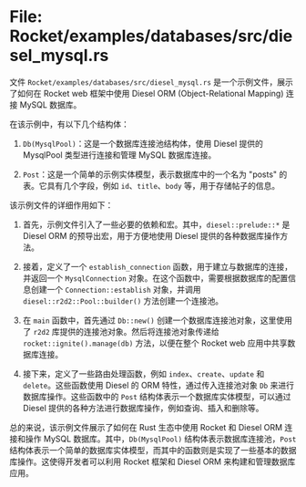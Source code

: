 # File: Rocket/examples/databases/src/diesel_mysql.rs

文件 `Rocket/examples/databases/src/diesel_mysql.rs` 是一个示例文件，展示了如何在 Rocket web 框架中使用 Diesel ORM (Object-Relational Mapping) 连接 MySQL 数据库。

在该示例中，有以下几个结构体：

1. `Db(MysqlPool)`：这是一个数据库连接池结构体，使用 Diesel 提供的 MysqlPool 类型进行连接和管理 MySQL 数据库连接。

2. `Post`：这是一个简单的示例实体模型，表示数据库中的一个名为 "posts" 的表。它具有几个字段，例如 `id`、`title`、`body` 等，用于存储帖子的信息。

该示例文件的详细作用如下：

1. 首先，示例文件引入了一些必要的依赖和宏。其中，`diesel::prelude::*` 是 Diesel ORM 的预导出宏，用于方便地使用 Diesel 提供的各种数据库操作方法。

2. 接着，定义了一个 `establish_connection` 函数，用于建立与数据库的连接，并返回一个 `MysqlConnection` 对象。在这个函数中，需要根据数据库的配置信息创建一个 `Connection::establish` 对象，并调用 `diesel::r2d2::Pool::builder()` 方法创建一个连接池。

3. 在 `main` 函数中，首先通过 `Db::new()` 创建一个数据库连接池对象，这里使用了 `r2d2` 库提供的连接池对象。然后将连接池对象传递给 `rocket::ignite().manage(db)` 方法，以便在整个 Rocket web 应用中共享数据库连接。

4. 接下来，定义了一些路由处理函数，例如 `index`、`create`、`update` 和 `delete`。这些函数使用 Diesel 的 ORM 特性，通过传入连接池对象 `Db` 来进行数据库操作。这些函数中的 `Post` 结构体表示一个数据库实体模型，可以通过 Diesel 提供的各种方法进行数据库操作，例如查询、插入和删除等。

总的来说，该示例文件展示了如何在 Rust 生态中使用 Rocket 和 Diesel ORM 连接和操作 MySQL 数据库。其中，`Db(MysqlPool)` 结构体表示数据库连接池，`Post` 结构体表示一个简单的数据库实体模型，而其中的函数则是实现了一些基本的数据库操作。这使得开发者可以利用 Rocket 框架和 Diesel ORM 来构建和管理数据库应用。


